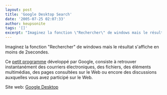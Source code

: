 ```yaml
---
layout: post
title: 'Google Desktop Search'
date: '2005-07-25 02:07:33'
author: keupsonite
tags: '[]'
excerpt: "Imaginez la fonction \"Rechercher\" de windows mais le résultat s'affiche en moins de 2secondes.     \nCe [petit programme](http://desktop.google.fr/) développé par Google, consiste à retrouver instantanément des courriers électroniques, des fichiers, des éléments multimédias, des pages consultées sur le Web ou )encore des discussions auxquelles vous avez      …"
---
```


Imaginez la fonction "Rechercher" de windows mais le résultat s'affiche en moins de 2secondes.

Ce [petit programme](http://desktop.google.fr/) développé par Google, consiste à retrouver instantanément des courriers électroniques, des fichiers, des éléments multimédias, des pages consultées sur le Web ou encore des discussions auxquelles vous avez participé sur le Web.

Site web: [Google Desktop](http://desktop.google.fr/)
